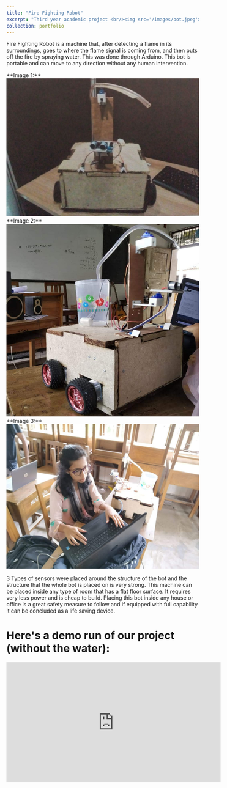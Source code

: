 ```yaml
---
title: "Fire Fighting Robot"
excerpt: "Third year academic project <br/><img src='/images/bot.jpeg'>"
collection: portfolio
---
```


Fire Fighting Robot is a machine that, after detecting a flame in its surroundings, goes to
where the flame signal is coming from, and then puts off the fire by spraying water. This was
done through Arduino. This bot is portable and can move to any direction without any human
intervention.

<div class="design-gallery">
  **Image 1:** <img src="/images/Bot.jpeg" alt="Image of FFR">
  **Image 2:** <img src="/images/Bot_2.jpeg" alt="Image of FFR">
  **Image 3:** <img src="/images/Joti_bot.jpg" alt="Working with robot">
</div>

3 Types of sensors were placed around the structure of the bot and the structure
that the whole bot is placed on is very strong. This machine can be placed inside any type of
room that has a flat floor surface. It requires very less power and is cheap to build. Placing this
bot inside any house or office is a great safety measure to follow and if equipped with full
capability it can be concluded as a life saving device.

Here's a demo run of our project (without the water):
===
<iframe width="560" height="315" src="https://www.youtube.com/embed/Z2GvNnpArN0?si=hsAm60QKCcJig5WF" title="YouTube video player" frameborder="0" allow="accelerometer; autoplay; clipboard-write; encrypted-media; gyroscope; picture-in-picture; web-share" referrerpolicy="strict-origin-when-cross-origin" allowfullscreen></iframe>